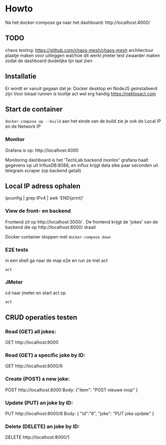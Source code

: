 # Howto
Na het docker-compose ga naar het dashboard: http://localhost:4000/

## TODO
chaos testing: https://github.com/chaos-mesh/chaos-mesh
architectuur plaatje maken voor uitleggen wat/hoe dit werkt
jmeter test zwaarder maken zodat de dashboard duidelijke lijn laat zien

## Installatie
Er wordt er vanuit gegaan dat je:
Docker desktop en NodeJS geinstalleerd zijn
Voor lokaal runnen is tooltje act wel erg handig <https://nektosact.com>

## Start de container
```docker-compose up --build```
aan het einde van de build zie je ook de Local IP en de Network IP

### Monitor
Grafana is op: http://localhost:4000

Monitoring dashboard is het 'TechLab backend monitor'
grafana haalt gegevens op uit InfluxDB:8086, en influx krijgt data elke paar seconden uit telegram scraper (op backend getall)

## Local IP adress ophalen
ipconfig | grep IPv4 | awk 'END{print}'  


### View de front- en backend 
Frontend zit op http://localhost:3000/ . De frontend krijgt de 'jokes' van de backend die op http://localhost:8000/ draait

Docker container stoppen met ```docker-compose down```

### E2E tests
in een shell ga naar de map e2e en run ze met act

```cd e2e
act
```
### JMeter
cd naar jmeter en start act op

```cd jmeter
act
```

## CRUD operaties testen

### Read (GET) all jokes:
GET http://localhost:8000

### Read (GET) a specific joke by ID:
GET http://localhost:8000/6

### Create (POST) a new joke:
POST http://localhost:8000
Body: {"item": "POST nieuwe mop" }

### Update (PUT) an joke by ID:
PUT http://localhost:8000/8
Body: { "id":"8", "joke": "PUT joke update" }

### Delete (DELETE) an joke by ID:
DELETE http://localhost:8000/1
